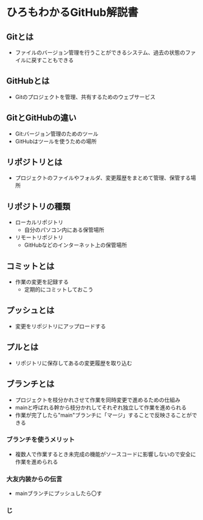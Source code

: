 # ひろもわかるGitHub解説書
## Gitとは
- ファイルのバージョン管理を行うことができるシステム、過去の状態のファイルに戻すこともできる
## GitHubとは
- Gitのプロジェクトを管理、共有するためのウェブサービス
## GitとGitHubの違い
- Git:バージョン管理のためのツール
- GitHubはツールを使うための場所

## リポジトリとは
- プロジェクトのファイルやフォルダ、変更履歴をまとめて管理、保管する場所

## リポジトリの種類
- ローカルリポジトリ
    - 自分のパソコン内にある保管場所
- リモートリポジトリ
    - GitHubなどのインターネット上の保管場所

## コミットとは
- 作業の変更を記録する
    - 定期的にコミットしておこう
## プッシュとは
- 変更をリポジトリにアップロードする
## プルとは
- リポジトリに保存してあるの変更履歴を取り込む
## ブランチとは
- プロジェクトを枝分かれさせて作業を同時変更で進めるための仕組み
- mainと呼ばれる幹から枝分かれしてそれぞれ独立して作業を進められる
- 作業が完了したら"main"ブランチに「マージ」することで反映さることができる
### ブランチを使うメリット
- 複数人で作業するとき未完成の機能がソースコードに影響しないので安全に作業を進められる
### 大友内装からの伝言
- mainブランチにプッシュしたら〇す
### じ


